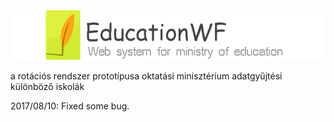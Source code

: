 
![image](https://github.com/geroshuihu/EducationWF/blob/master/150299029519064.png)

a rotációs rendszer prototípusa oktatási minisztérium adatgyűjtési különböző iskolák

2017/08/10: Fixed some bug.
 
